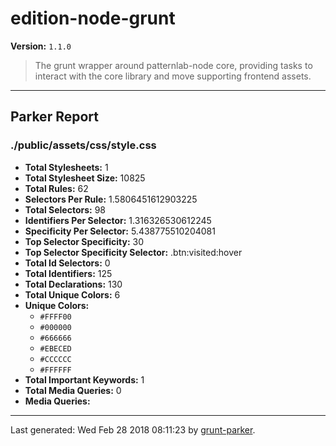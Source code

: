 # edition-node-grunt

**Version:** `1.1.0`

> The grunt wrapper around patternlab-node core, providing tasks to interact with the core library and move supporting frontend assets.

* * *

## Parker Report

### ./public/assets/css/style.css

- **Total Stylesheets:** 1
- **Total Stylesheet Size:** 10825
- **Total Rules:** 62
- **Selectors Per Rule:** 1.5806451612903225
- **Total Selectors:** 98
- **Identifiers Per Selector:** 1.316326530612245
- **Specificity Per Selector:** 5.438775510204081
- **Top Selector Specificity:** 30
- **Top Selector Specificity Selector:** .btn:visited:hover
- **Total Id Selectors:** 0
- **Total Identifiers:** 125
- **Total Declarations:** 130
- **Total Unique Colors:** 6
- **Unique Colors:**
	- `#FFFF00`
	- `#000000`
	- `#666666`
	- `#EBECED`
	- `#CCCCCC`
	- `#FFFFFF`
- **Total Important Keywords:** 1
- **Total Media Queries:** 0
- **Media Queries:**


* * *

Last generated: Wed Feb 28 2018 08:11:23 by [grunt-parker](https://github.com/leny/grunt-parker).
